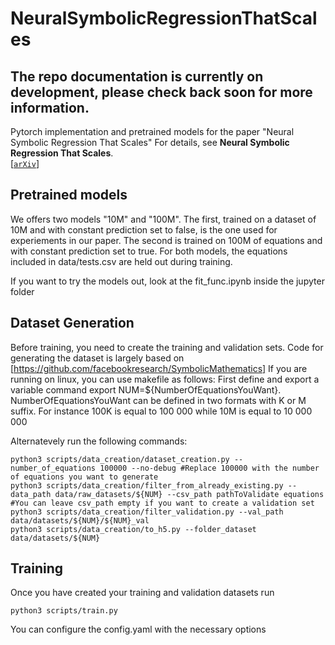 # NeuralSymbolicRegressionThatScales
## The repo documentation is currently on development, please check back soon for more information.

Pytorch implementation and pretrained models for the paper "Neural Symbolic Regression That Scales" 
For details, see **Neural Symbolic Regression That Scales**.  
[[`arXiv`](https://arxiv.org/pdf/2106.06427.pdf)] 


## Pretrained models
We offers two models "10M" and "100M". The first, trained on a dataset of 10M and with constant prediction set to false, is the one used for experiements in our paper. The second is trained on 100M of equations and with constant prediction set to true.
For both models, the equations included in data/tests.csv are held out during training.

If you want to try the models out, look at the fit_func.ipynb inside the jupyter folder


## Dataset Generation
Before training, you need to create the training and validation sets. Code for generating the dataset is largely based on [https://github.com/facebookresearch/SymbolicMathematics]
If you are running on linux, you can use makefile as follows:
First define and export a variable command export NUM=${NumberOfEquationsYouWant}. 
NumberOfEquationsYouWant can be defined in two formats with K or M suffix. For instance 100K is equal to 100 000 while 10M is equal to 10 000 000



Alternatevely run the following commands:
```
python3 scripts/data_creation/dataset_creation.py --number_of_equations 100000 --no-debug #Replace 100000 with the number of equations you want to generate
python3 scripts/data_creation/filter_from_already_existing.py --data_path data/raw_datasets/${NUM} --csv_path pathToValidate equations #You can leave csv_path empty if you want to create a validation set
python3 scripts/data_creation/filter_validation.py --val_path data/datasets/${NUM}/${NUM}_val
python3 scripts/data_creation/to_h5.py --folder_dataset data/datasets/${NUM} 
```

## Training
Once you have created your training and validation datasets run 
```
python3 scripts/train.py
```
You can configure the config.yaml with the necessary options

